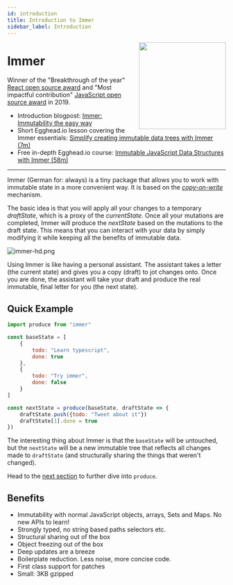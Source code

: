 ```yaml
---
id: introduction
title: Introduction to Immer
sidebar_label: Introduction
---
```


<center>
<div data-ea-publisher="immerjs" data-ea-type="image" class="horizontal bordered"></div>
</center>

<img src="/immer/img/immer-logo.svg" height="200px" align="right"/>

# Immer

Winner of the "Breakthrough of the year" [React open source award](https://osawards.com/react/) and "Most impactful contribution" [JavaScript open source award](https://osawards.com/javascript/) in 2019.

- Introduction blogpost: [Immer: Immutability the easy way](https://medium.com/@mweststrate/introducing-immer-immutability-the-easy-way-9d73d8f71cb3)
- Short Egghead.io lesson covering the Immer essentials: [Simplify creating immutable data trees with Immer (7m)](https://egghead.io/lessons/redux-simplify-creating-immutable-data-trees-with-immer)
- Free in-depth Egghead.io course: [Immutable JavaScript Data Structures with Immer (58m)](https://egghead.io/courses/immutable-javascript-data-structures-with-immer)

---

Immer (German for: always) is a tiny package that allows you to work with immutable state in a more convenient way. It is based on the [_copy-on-write_](https://en.wikipedia.org/wiki/Copy-on-write) mechanism.

The basic idea is that you will apply all your changes to a temporary _draftState_, which is a proxy of the _currentState_. Once all your mutations are completed, Immer will produce the _nextState_ based on the mutations to the draft state. This means that you can interact with your data by simply modifying it while keeping all the benefits of immutable data.

![immer-hd.png](/immer/img/immer.png)

Using Immer is like having a personal assistant. The assistant takes a letter (the current state) and gives you a copy (draft) to jot changes onto. Once you are done, the assistant will take your draft and produce the real immutable, final letter for you (the next state).

## Quick Example

```javascript
import produce from "immer"

const baseState = [
	{
		todo: "Learn typescript",
		done: true
	},
	{
		todo: "Try immer",
		done: false
	}
]

const nextState = produce(baseState, draftState => {
	draftState.push({todo: "Tweet about it"})
	draftState[1].done = true
})
```

The interesting thing about Immer is that the `baseState` will be untouched, but the `nextState` will be a new immutable tree that reflects all changes made to `draftState` (and structurally sharing the things that weren't changed).

Head to the [next section](produce) to further dive into `produce`.

## Benefits

- Immutability with normal JavaScript objects, arrays, Sets and Maps. No new APIs to learn!
- Strongly typed, no string based paths selectors etc.
- Structural sharing out of the box
- Object freezing out of the box
- Deep updates are a breeze
- Boilerplate reduction. Less noise, more concise code.
- First class support for patches
- Small: 3KB gzipped
